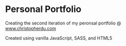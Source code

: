 # Personal Portfolio

Creating the second iteration of my peronsal portfolio @ www.christopherdu.com

Created using vanilla JavaScript, SASS, and HTML5

